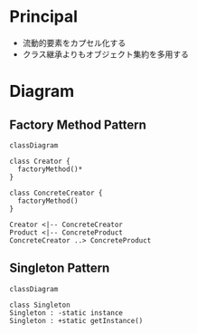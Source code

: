 # Principal

- 流動的要素をカプセル化する
- クラス継承よりもオブジェクト集約を多用する

# Diagram

## Factory Method Pattern

```mermaid
classDiagram

class Creator {
  factoryMethod()*
}

class ConcreteCreator {
  factoryMethod()
}

Creator <|-- ConcreteCreator
Product <|-- ConcreteProduct
ConcreteCreator ..> ConcreteProduct
```

## Singleton Pattern

```mermaid
classDiagram

class Singleton
Singleton : -static instance
Singleton : +static getInstance()
```
